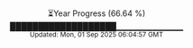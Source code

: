 <p align="center">
⏳Year Progress (66.64 %)<br>
███████████████████▁▁▁▁▁▁▁▁▁▁▁ <br>
<sub>Updated: Mon, 01 Sep 2025 06:04:57 GMT</sub>
</p>

